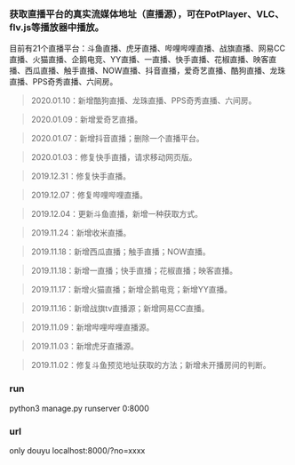 ### 获取直播平台的真实流媒体地址（直播源），可在PotPlayer、VLC、flv.js等播放器中播放。

目前有21个直播平台：斗鱼直播、虎牙直播、哔哩哔哩直播、战旗直播、网易CC直播、火猫直播、企鹅电竞、YY直播、一直播、快手直播、花椒直播、映客直播、西瓜直播、触手直播、NOW直播、抖音直播，爱奇艺直播、酷狗直播、龙珠直播、PPS奇秀直播、六间房。

> 2020.01.10：新增酷狗直播、龙珠直播、PPS奇秀直播、六间房。

> 2020.01.09：新增爱奇艺直播。

> 2020.01.07：新增抖音直播；删除一个直播平台。

> 2020.01.03：修复快手直播，请求移动网页版。 

> 2019.12.31：修复快手直播。 

> 2019.12.07：修复哔哩哔哩直播。

> 2019.12.04：更新斗鱼直播，新增一种获取方式。

> 2019.11.24：新增收米直播。

> 2019.11.18：新增西瓜直播；触手直播；NOW直播。

> 2019.11.18：新增一直播；快手直播；花椒直播；映客直播。

> 2019.11.17：新增火猫直播；新增企鹅电竞；新增YY直播。

> 2019.11.16：新增战旗tv直播源；新增网易CC直播。

> 2019.11.09：新增哔哩哔哩直播源。

> 2019.11.03：新增虎牙直播源。

> 2019.11.02：修复斗鱼预览地址获取的方法；新增未开播房间的判断。


### run
python3 manage.py runserver 0:8000

### url
only  douyu
localhost:8000/?no=xxxx